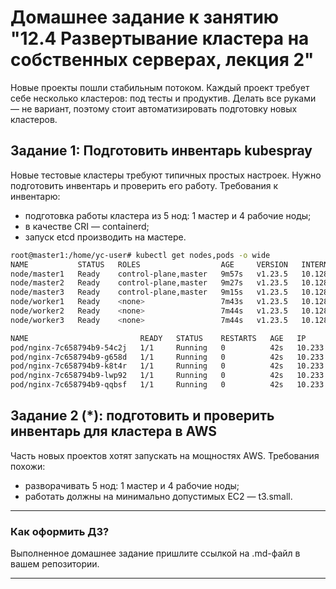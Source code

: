 # Домашнее задание к занятию "12.4 Развертывание кластера на собственных серверах, лекция 2"
Новые проекты пошли стабильным потоком. Каждый проект требует себе несколько кластеров: под тесты и продуктив. Делать все руками — не вариант, поэтому стоит автоматизировать подготовку новых кластеров.

## Задание 1: Подготовить инвентарь kubespray
Новые тестовые кластеры требуют типичных простых настроек. Нужно подготовить инвентарь и проверить его работу. Требования к инвентарю:
* подготовка работы кластера из 5 нод: 1 мастер и 4 рабочие ноды;
* в качестве CRI — containerd;
* запуск etcd производить на мастере.

```bash
root@master1:/home/yc-user# kubectl get nodes,pods -o wide
NAME           STATUS   ROLES                  AGE     VERSION   INTERNAL-IP   EXTERNAL-IP   OS-IMAGE             KERNEL-VERSION       CONTAINER-RUNTIME
node/master1   Ready    control-plane,master   9m57s   v1.23.5   10.128.0.31   <none>        Ubuntu 18.04.6 LTS   4.15.0-112-generic   containerd://1.6.1
node/master2   Ready    control-plane,master   9m27s   v1.23.5   10.128.0.11   <none>        Ubuntu 18.04.6 LTS   4.15.0-112-generic   containerd://1.6.1
node/master3   Ready    control-plane,master   9m15s   v1.23.5   10.128.0.26   <none>        Ubuntu 18.04.6 LTS   4.15.0-112-generic   containerd://1.6.1
node/worker1   Ready    <none>                 7m43s   v1.23.5   10.128.0.4    <none>        Ubuntu 18.04.6 LTS   4.15.0-112-generic   containerd://1.6.1
node/worker2   Ready    <none>                 7m44s   v1.23.5   10.128.0.7    <none>        Ubuntu 18.04.6 LTS   4.15.0-112-generic   containerd://1.6.1
node/worker3   Ready    <none>                 7m44s   v1.23.5   10.128.0.13   <none>        Ubuntu 18.04.6 LTS   4.15.0-112-generic   containerd://1.6.1

NAME                         READY   STATUS    RESTARTS   AGE   IP             NODE      NOMINATED NODE   READINESS GATES
pod/nginx-7c658794b9-54c2j   1/1     Running   0          42s   10.233.110.2   worker1   <none>           <none>
pod/nginx-7c658794b9-g658d   1/1     Running   0          42s   10.233.98.2    master2   <none>           <none>
pod/nginx-7c658794b9-k8t4r   1/1     Running   0          42s   10.233.96.3    master3   <none>           <none>
pod/nginx-7c658794b9-lwp92   1/1     Running   0          42s   10.233.103.2   worker2   <none>           <none>
pod/nginx-7c658794b9-qqbsf   1/1     Running   0          42s   10.233.116.2   worker3   <none>           <none>
```

## Задание 2 (*): подготовить и проверить инвентарь для кластера в AWS
Часть новых проектов хотят запускать на мощностях AWS. Требования похожи:
* разворачивать 5 нод: 1 мастер и 4 рабочие ноды;
* работать должны на минимально допустимых EC2 — t3.small.

---

### Как оформить ДЗ?

Выполненное домашнее задание пришлите ссылкой на .md-файл в вашем репозитории.

---